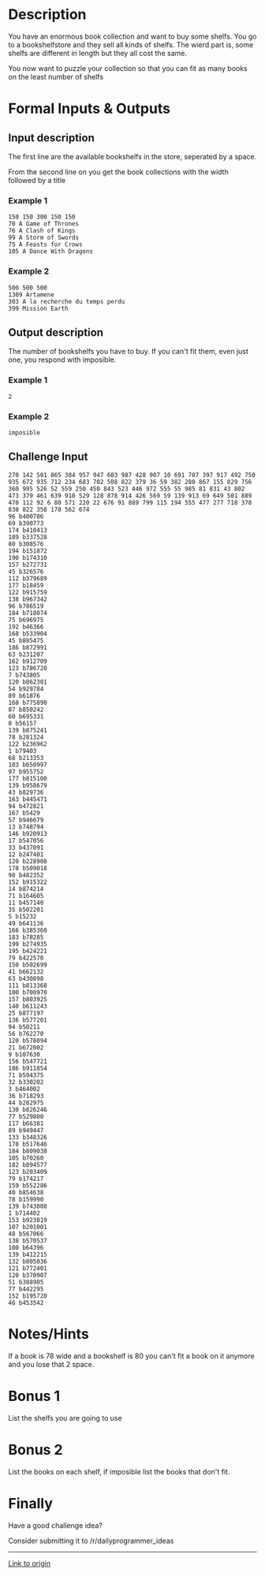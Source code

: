 # Description

You have an enormous book collection and want to buy some shelfs. You go to a bookshelfstore and they sell all kinds of shelfs.
The wierd part is, some shelfs are different in length but they all cost the same.

You now want to puzzle your collection so that you can fit as many books on the least number of shelfs

# Formal Inputs & Outputs

## Input description

The first line are the available bookshelfs in the store, seperated by a space.

From the second line on you get the book collections with the width followed by a title

### Example 1

    150 150 300 150 150
    70 A Game of Thrones
    76 A Clash of Kings
    99 A Storm of Swords
    75 A Feasts for Crows
    105 A Dance With Dragons

### Example 2

    500 500 500
    1309 Artamene
    303 A la recherche du temps perdu
    399 Mission Earth

## Output description

The number of bookshelfs you have to buy. If you can't fit them, even just one, you respond with imposible.

### Example 1

    2

### Example 2

    imposible


## Challenge Input

    270 142 501 865 384 957 947 603 987 428 907 10 691 707 397 917 492 750 935 672 935 712 234 683 702 508 822 379 36 59 382 280 867 155 829 756 360 995 526 52 559 250 450 843 523 446 972 555 55 985 81 831 43 802 473 379 461 639 910 529 128 878 914 426 569 59 139 913 69 649 501 889 470 112 92 6 80 571 220 22 676 91 889 799 115 194 555 477 277 718 378 838 822 358 178 562 674
    96 b400786
    69 b390773
    174 b410413
    189 b337528
    80 b308576
    194 b151872
    190 b174310
    157 b272731
    45 b326576
    112 b379689
    177 b18459
    122 b915759
    138 b967342
    96 b786519
    184 b718074
    75 b696975
    192 b46366
    168 b533904
    45 b885475
    186 b872991
    63 b231207
    162 b912709
    123 b786720
    7 b743805
    120 b862301
    54 b929784
    89 b61876
    168 b775890
    87 b850242
    60 b695331
    0 b56157
    139 b875241
    78 b281324
    122 b236962
    1 b79403
    68 b213353
    103 b650997
    97 b955752
    177 b815100
    139 b958679
    43 b829736
    163 b445471
    94 b472821
    167 b5429
    57 b946679
    13 b748794
    146 b920913
    17 b547056
    33 b437091
    12 b247401
    120 b228908
    178 b509018
    98 b482352
    152 b915322
    14 b874214
    71 b164605
    11 b457140
    35 b502201
    5 b15232
    49 b641136
    166 b385360
    183 b78285
    199 b274935
    195 b424221
    79 b422570
    150 b502699
    41 b662132
    63 b430898
    111 b813368
    100 b700970
    157 b803925
    140 b611243
    25 b877197
    136 b577201
    94 b50211
    56 b762270
    120 b578094
    21 b672002
    9 b107630
    156 b547721
    186 b911854
    71 b594375
    32 b330202
    3 b464002
    36 b718293
    44 b282975
    130 b826246
    77 b529800
    117 b66381
    89 b949447
    133 b348326
    178 b517646
    184 b809038
    105 b70260
    182 b894577
    123 b203409
    79 b174217
    159 b552286
    40 b854638
    78 b159990
    139 b743008
    1 b714402
    153 b923819
    107 b201001
    48 b567066
    138 b570537
    100 b64396
    139 b412215
    132 b805036
    121 b772401
    120 b370907
    51 b388905
    77 b442295
    152 b195720
    46 b453542


# Notes/Hints

If a book is 78 wide and a bookshelf is 80 you can't fit a book on it anymore and you lose that 2 space.

# Bonus 1

List the shelfs you are going to use

# Bonus 2

List the books on each shelf, if imposible list the books that don't fit.

# Finally

Have a good challenge idea?

Consider submitting it to /r/dailyprogrammer_ideas

---

[Link to origin](https://www.reddit.com/r/dailyprogrammer/7vm223)